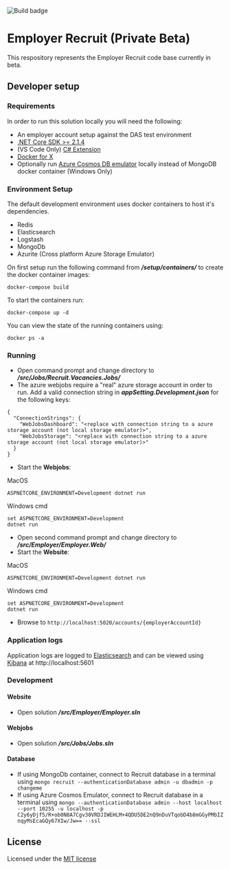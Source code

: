 ![Build badge](https://sfa-gov-uk.visualstudio.com/_apis/public/build/definitions/c39e0c0b-7aff-4606-b160-3566f3bbce23/788/badge)

# Employer Recruit (Private Beta)

This respository represents the Employer Recruit code base currently in beta.

## Developer setup

### Requirements

In order to run this solution locally you will need the following:

* An employer account setup against the DAS test environment
* [.NET Core SDK >= 2.1.4](https://www.microsoft.com/net/download/)
* (VS Code Only) [C# Extension](https://marketplace.visualstudio.com/items?itemName=ms-vscode.csharp)
* [Docker for X](https://docs.docker.com/install/#supported-platforms)
* Optionally run [Azure Cosmos DB emulator](https://docs.microsoft.com/en-us/azure/cosmos-db/local-emulator) locally instead of MongoDB docker container (Windows Only)

### Environment Setup

The default development environment uses docker containers to host it's dependencies.

* Redis
* Elasticsearch
* Logstash
* MongoDb
* Azurite (Cross platform Azure Storage Emulator)

On first setup run the following command from _**/setup/containers/**_ to create the docker container images:

`docker-compose build`

To start the containers run:

`docker-compose up -d`

You can view the state of the running containers using:

`docker ps -a`


### Running

* Open command prompt and change directory to _**/src/Jobs/Recruit.Vacancies.Jobs/**_
* The azure webjobs require a "real" azure storage account in order to run. Add a valid connection string in **_appSetting.Development.json_** for the following keys:
```
{
  "ConnectionStrings": {
    "WebJobsDashboard": "<replace with connection string to a azure storage account (not local storage emulator)>",
    "WebJobsStorage": "<replace with connection string to a azure storage account (not local storage emulator)>"
  }
}
```
* Start the **Webjobs**:

MacOS
```
ASPNETCORE_ENVIRONMENT=Development dotnet run
```
Windows cmd
```
set ASPNETCORE_ENVIRONMENT=Development
dotnet run
```
* Open second command prompt and change directory to _**/src/Employer/Employer.Web/**_
* Start the **Website**:

MacOS
```
ASPNETCORE_ENVIRONMENT=Development dotnet run
```
Windows cmd
```
set ASPNETCORE_ENVIRONMENT=Development
dotnet run
```
* Browse to `http://localhost:5020/accounts/{employerAccountId}`

### Application logs
Application logs are logged to [Elasticsearch](https://www.elastic.co/products/elasticsearch) and can be viewed using [Kibana](https://www.elastic.co/products/kibana) at http://localhost:5601

### Development 

#### Website

* Open solution _**/src/Employer/Employer.sln**_

#### Webjobs

* Open solution _**/src/Jobs/Jobs.sln**_

#### Database

* If using MongoDb container, connect to Recruit database in a terminal using `mongo recruit --authenticationDatabase admin -u dbadmin -p changeme`
* If using Azure Cosmos Emulator, connect to Recruit database in a terminal using `mongo --authenticationDatabase admin --host localhost --port 10255 -u localhost -p C2y6yDjf5/R+ob0N8A7Cgv30VRDJIWEHLM+4QDU5DE2nQ9nDuVTqobD4b8mGGyPMbIZnqyMsEcaGQy67XIw/Jw== --ssl`

## License

Licensed under the [MIT license](LICENSE)
